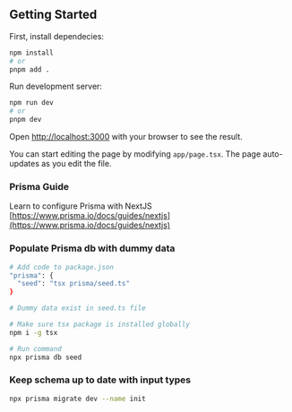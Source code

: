 ## Getting Started

First, install dependecies:

```bash
npm install
# or
pnpm add .
```

Run development server:

```bash
npm run dev
# or
pnpm dev
```

Open [http://localhost:3000](http://localhost:3000) with your browser to see the result.

You can start editing the page by modifying `app/page.tsx`. The page auto-updates as you edit the file.

### Prisma Guide

Learn to configure Prisma with NextJS [https://www.prisma.io/docs/guides/nextjs](https://www.prisma.io/docs/guides/nextjs)

### Populate Prisma db with dummy data

```bash
# Add code to package.json
"prisma": {
  "seed": "tsx prisma/seed.ts"
}

# Dummy data exist in seed.ts file

# Make sure tsx package is installed globally
npm i -g tsx

# Run command
npx prisma db seed
```

### Keep schema up to date with input types

```bash
npx prisma migrate dev --name init
```
